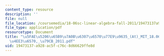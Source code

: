 ```yaml
---
content_type: resource
description: ''
file: null
file_location: /coursemedia/18-06sc-linear-algebra-fall-2011/19473137a928ac5fc76c8d66629ffe8d_5fae520665b97a0b6307657077e99635_-At-_MIT_18.06SC_7ebf60274ee36570-_79cb_2011.pdf
file_type: application/pdf
resourcetype: Document
title: "\u5FAE\u5206\u65B9\u7A0B\u6307\u6570\u77E9\u9635_(At)_MIT_18.06SC_\u7EBF\u6027\
  \u4EE3\u6570,_\u79CB_2011.pdf"
uid: 19473137-a928-ac5f-c76c-8d66629ffe8d
---
```

